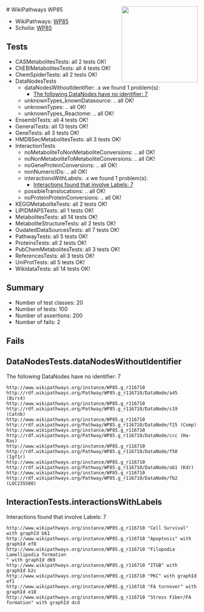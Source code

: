 <img style="float: right; width: 200px" src="https://upload.wikimedia.org/wikipedia/commons/thumb/8/83/Wplogo_with_text_500.png/640px-Wplogo_with_text_500.png" />
# WikiPathways WP85

* WikiPathways: [WP85](https://identifiers.org/wikipathways:WP85)
* Scholia: [WP85](https://scholia.toolforge.org/wikipathways/WP85)
## Tests
* CASMetabolitesTests: all 2 tests OK!
* ChEBIMetabolitesTests: all 4 tests OK!
* ChemSpiderTests: all 2 tests OK!
* DataNodesTests
    * dataNodesWithoutIdentifier: .x we found 1 problem(s):
        * [The following DataNodes have no identifier: 7](#d2d32fa6)
    * unknownTypes_knownDatasource: .. all OK!
    * unknownTypes: .. all OK!
    * unknownTypes_Reactome: .. all OK!
* EnsemblTests: all 4 tests OK!
* GeneralTests: all 13 tests OK!
* GeneTests: all 3 tests OK!
* HMDBSecMetabolitesTests: all 3 tests OK!
* InteractionTests
    * noMetaboliteToNonMetaboliteConversions: .. all OK!
    * noNonMetaboliteToMetaboliteConversions: .. all OK!
    * noGeneProteinConversions: .. all OK!
    * nonNumericIDs: .. all OK!
    * interactionsWithLabels: .x we found 1 problem(s):
        * [Interactions found that involve Labels: 7](#630d267e)
    * possibleTranslocations: .. all OK!
    * noProteinProteinConversions: .. all OK!
* KEGGMetaboliteTests: all 2 tests OK!
* LIPIDMAPSTests: all 1 tests OK!
* MetabolitesTests: all 14 tests OK!
* MetaboliteStructureTests: all 2 tests OK!
* OudatedDataSourcesTests: all 7 tests OK!
* PathwayTests: all 5 tests OK!
* ProteinsTests: all 2 tests OK!
* PubChemMetabolitesTests: all 3 tests OK!
* ReferencesTests: all 3 tests OK!
* UniProtTests: all 5 tests OK!
* WikidataTests: all 14 tests OK!


## Summary

* Number of test classes: 20
* Number of tests: 100
* Number of assertions: 200
* Number of fails: 2

## Fails

<a name="d2d32fa6" />

## DataNodesTests.dataNodesWithoutIdentifier

The following DataNodes have no identifier: 7
```
http://www.wikipathways.org/instance/WP85.g_r116710 http://rdf.wikipathways.org/Pathway/WP85.g_r116710/DataNode/a45 (Birc4)
http://www.wikipathways.org/instance/WP85.g_r116710 http://rdf.wikipathways.org/Pathway/WP85.g_r116710/DataNode/c19 (Catnb)
http://www.wikipathways.org/instance/WP85.g_r116710 http://rdf.wikipathways.org/Pathway/WP85.g_r116710/DataNode/f25 (Comp)
http://www.wikipathways.org/instance/WP85.g_r116710 http://rdf.wikipathways.org/Pathway/WP85.g_r116710/DataNode/ccc (Ha-Ras)
http://www.wikipathways.org/instance/WP85.g_r116710 http://rdf.wikipathways.org/Pathway/WP85.g_r116710/DataNode/f50 (Igf1r)
http://www.wikipathways.org/instance/WP85.g_r116710 http://rdf.wikipathways.org/Pathway/WP85.g_r116710/DataNode/ab1 (Kdr)
http://www.wikipathways.org/instance/WP85.g_r116710 http://rdf.wikipathways.org/Pathway/WP85.g_r116710/DataNode/fb2 (LOC235580)
```

<a name="630d267e" />

## InteractionTests.interactionsWithLabels

Interactions found that involve Labels: 7
```
http://www.wikipathways.org/instance/WP85.g_r116710 "Cell Survival" with graphId b61
http://www.wikipathways.org/instance/WP85.g_r116710 "Apoptosis" with graphId ef8
http://www.wikipathways.org/instance/WP85.g_r116710 "Filopodia Lamellipodia formation
" with graphId d69
http://www.wikipathways.org/instance/WP85.g_r116710 "ITGB" with graphId b2c
http://www.wikipathways.org/instance/WP85.g_r116710 "PKC" with graphId ef1
http://www.wikipathways.org/instance/WP85.g_r116710 "FA turnover" with graphId e18
http://www.wikipathways.org/instance/WP85.g_r116710 "Stress Fiber/FA formation" with graphId dcd
```

